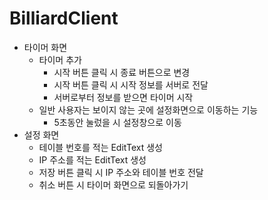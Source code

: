 # BilliardClient
- 타이머 화면
  - 타이머 추가
    - 시작 버튼 클릭 시 종료 버튼으로 변경
    - 시작 버튼 클릭 시 시작 정보를 서버로 전달
    - 서버로부터 정보를 받으면 타이머 시작
  - 일반 사용자는 보이지 않는 곳에 설정화면으로 이동하는 기능
    - 5초동안 눌렀을 시 설정창으로 이동
- 설정 화면
  - 테이블 번호를 적는 EditText 생성
  - IP 주소를 적는 EditText 생성
  - 저장 버튼 클릭 시 IP 주소와 테이블 번호 전달
  - 취소 버튼 시 타이머 화면으로 되돌아가기
